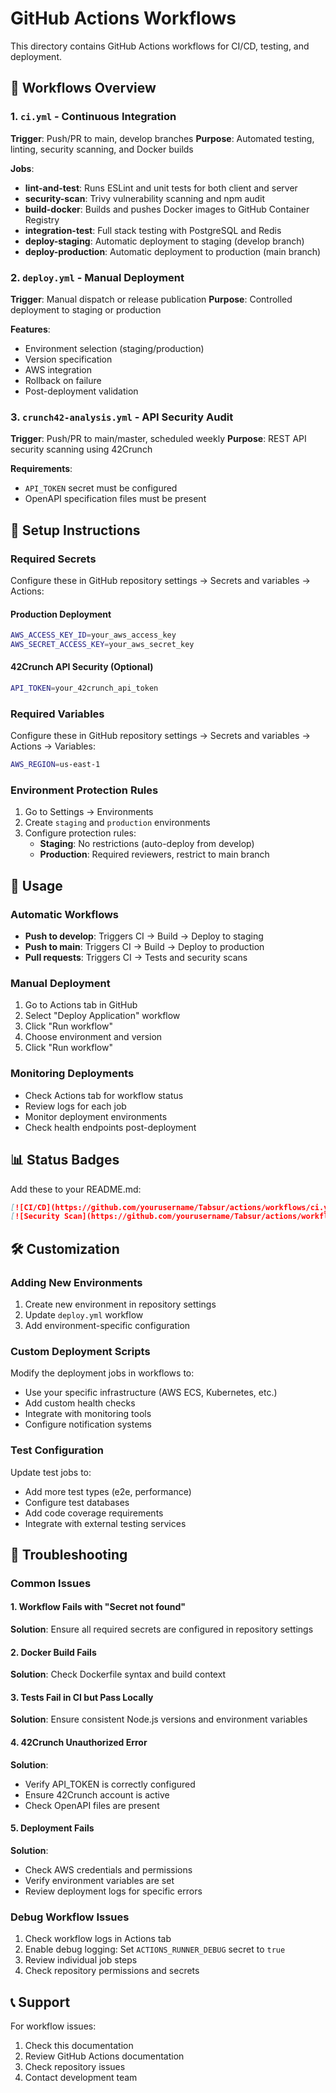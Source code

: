 # GitHub Actions Workflows

This directory contains GitHub Actions workflows for CI/CD, testing, and deployment.

## 🔄 Workflows Overview

### 1. `ci.yml` - Continuous Integration
**Trigger**: Push/PR to main, develop branches
**Purpose**: Automated testing, linting, security scanning, and Docker builds

**Jobs**:
- **lint-and-test**: Runs ESLint and unit tests for both client and server
- **security-scan**: Trivy vulnerability scanning and npm audit
- **build-docker**: Builds and pushes Docker images to GitHub Container Registry
- **integration-test**: Full stack testing with PostgreSQL and Redis
- **deploy-staging**: Automatic deployment to staging (develop branch)
- **deploy-production**: Automatic deployment to production (main branch)

### 2. `deploy.yml` - Manual Deployment
**Trigger**: Manual dispatch or release publication
**Purpose**: Controlled deployment to staging or production

**Features**:
- Environment selection (staging/production)
- Version specification
- AWS integration
- Rollback on failure
- Post-deployment validation

### 3. `crunch42-analysis.yml` - API Security Audit
**Trigger**: Push/PR to main/master, scheduled weekly
**Purpose**: REST API security scanning using 42Crunch

**Requirements**:
- `API_TOKEN` secret must be configured
- OpenAPI specification files must be present

## 🔧 Setup Instructions

### Required Secrets
Configure these in GitHub repository settings → Secrets and variables → Actions:

#### Production Deployment
```bash
AWS_ACCESS_KEY_ID=your_aws_access_key
AWS_SECRET_ACCESS_KEY=your_aws_secret_key
```

#### 42Crunch API Security (Optional)
```bash
API_TOKEN=your_42crunch_api_token
```

### Required Variables
Configure these in GitHub repository settings → Secrets and variables → Actions → Variables:

```bash
AWS_REGION=us-east-1
```

### Environment Protection Rules
1. Go to Settings → Environments
2. Create `staging` and `production` environments
3. Configure protection rules:
   - **Staging**: No restrictions (auto-deploy from develop)
   - **Production**: Required reviewers, restrict to main branch

## 🚀 Usage

### Automatic Workflows
- **Push to develop**: Triggers CI → Build → Deploy to staging
- **Push to main**: Triggers CI → Build → Deploy to production
- **Pull requests**: Triggers CI → Tests and security scans

### Manual Deployment
1. Go to Actions tab in GitHub
2. Select "Deploy Application" workflow
3. Click "Run workflow"
4. Choose environment and version
5. Click "Run workflow"

### Monitoring Deployments
- Check Actions tab for workflow status
- Review logs for each job
- Monitor deployment environments
- Check health endpoints post-deployment

## 📊 Status Badges
Add these to your README.md:

```markdown
[![CI/CD](https://github.com/yourusername/Tabsur/actions/workflows/ci.yml/badge.svg)](https://github.com/yourusername/Tabsur/actions/workflows/ci.yml)
[![Security Scan](https://github.com/yourusername/Tabsur/actions/workflows/crunch42-analysis.yml/badge.svg)](https://github.com/yourusername/Tabsur/actions/workflows/crunch42-analysis.yml)
```

## 🛠️ Customization

### Adding New Environments
1. Create new environment in repository settings
2. Update `deploy.yml` workflow
3. Add environment-specific configuration

### Custom Deployment Scripts
Modify the deployment jobs in workflows to:
- Use your specific infrastructure (AWS ECS, Kubernetes, etc.)
- Add custom health checks
- Integrate with monitoring tools
- Configure notification systems

### Test Configuration
Update test jobs to:
- Add more test types (e2e, performance)
- Configure test databases
- Add code coverage requirements
- Integrate with external testing services

## 🚨 Troubleshooting

### Common Issues

#### 1. Workflow Fails with "Secret not found"
**Solution**: Ensure all required secrets are configured in repository settings

#### 2. Docker Build Fails
**Solution**: Check Dockerfile syntax and build context

#### 3. Tests Fail in CI but Pass Locally
**Solution**: Ensure consistent Node.js versions and environment variables

#### 4. 42Crunch Unauthorized Error
**Solution**: 
- Verify API_TOKEN is correctly configured
- Ensure 42Crunch account is active
- Check OpenAPI files are present

#### 5. Deployment Fails
**Solution**:
- Check AWS credentials and permissions
- Verify environment variables are set
- Review deployment logs for specific errors

### Debug Workflow Issues
1. Check workflow logs in Actions tab
2. Enable debug logging: Set `ACTIONS_RUNNER_DEBUG` secret to `true`
3. Review individual job steps
4. Check repository permissions and secrets

## 📞 Support
For workflow issues:
1. Check this documentation
2. Review GitHub Actions documentation
3. Check repository issues
4. Contact development team